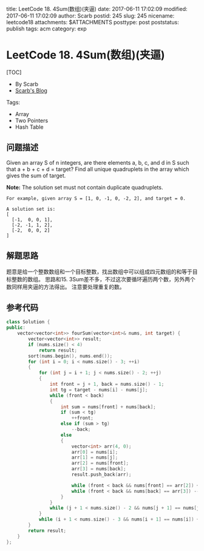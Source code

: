 title: LeetCode 18. 4Sum(数组)(夹逼)
date: 2017-06-11 17:02:09
modified: 2017-06-11 17:02:09
author: Scarb
postid: 245
slug: 245
nicename: leetcode18
attachments: $ATTACHMENTS
posttype: post
poststatus: publish
tags: acm
category: exp

# LeetCode 18. 4Sum(数组)(夹逼)
[TOC]

- By Scarb
- [Scarb's Blog](http://115.28.48.229/wordpress/)


Tags:

- Array
- Two Pointers
- Hash Table


## 问题描述

Given an array S of n integers, are there elements a, b, c, and d in S such that a + b + c + d = target? Find all unique quadruplets in the array which gives the sum of target.

**Note:** The solution set must not contain duplicate quadruplets.
```
For example, given array S = [1, 0, -1, 0, -2, 2], and target = 0.

A solution set is:
[
  [-1,  0, 0, 1],
  [-2, -1, 1, 2],
  [-2,  0, 0, 2]
]
```

## 解题思路
题意是给一个整数数组和一个目标整数，找出数组中可以组成四元数组的和等于目标整数的数组。
思路和15. 3Sum差不多，不过这次要循环遍历两个数，另外两个数同样用夹逼的方法得出。
注意要处理重复的数。

## 参考代码
```C++
class Solution {
public:
	vector<vector<int>> fourSum(vector<int>& nums, int target) {
		vector<vector<int>> result;
		if (nums.size() < 4)
			return result;
		sort(nums.begin(), nums.end());
		for (int i = 0; i < nums.size() - 3; ++i)
		{
			for (int j = i + 1; j < nums.size() - 2; ++j)
			{
				int front = j + 1, back = nums.size() - 1;
				int tg = target - nums[i] - nums[j];
				while (front < back)
				{
					int sum = nums[front] + nums[back];
					if (sum < tg)
						++front;
					else if (sum > tg)
						--back;
					else
					{
						vector<int> arr(4, 0);
						arr[0] = nums[i];
						arr[1] = nums[j];
						arr[2] = nums[front];
						arr[3] = nums[back];
						result.push_back(arr);

						while (front < back && nums[front] == arr[2]) ++front;
						while (front < back && nums[back] == arr[3]) --back;
					}
				}
				while (j + 1 < nums.size() - 2 && nums[j + 1] == nums[j]) ++j;
			}
			while (i + 1 < nums.size() - 3 && nums[i + 1] == nums[i]) ++i;
		}
		return result;
	}
};
```
